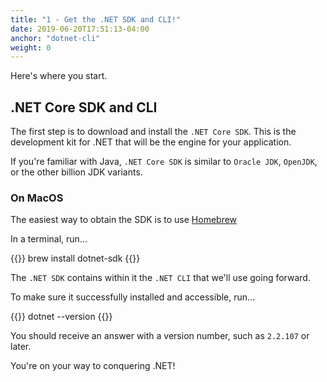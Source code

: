 ```yaml
---
title: "1 - Get the .NET SDK and CLI!"
date: 2019-06-20T17:51:13-04:00
anchor: "dotnet-cli"
weight: 0
---
```


Here's where you start.

## .NET Core SDK and CLI

The first step is to download and install the `.NET Core SDK`. This is the development kit for .NET that will be the engine for your application.

If you're familiar with Java, `.NET Core SDK` is similar to `Oracle JDK`, `OpenJDK`, or the other billion JDK variants.

### On MacOS

The easiest way to obtain the SDK is to use [Homebrew](https://brew.sh)

In a terminal, run...

{{<highlight bash>}}
brew install dotnet-sdk
{{</highlight>}}

The `.NET SDK` contains within it the `.NET CLI` that we'll use going forward.

To make sure it successfully installed and accessible, run...

{{<highlight bash>}}
dotnet --version
{{</highlight>}}

You should receive an answer with a version number, such as `2.2.107` or later.

You're on your way to conquering .NET!
